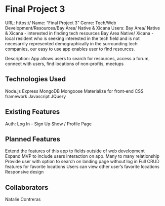 
# Final Project 3
URL: https://
Name: “Final Project 3”
Genre: Tech/Web Development/Resources/Bay Area/ Native & Xicana
Users: Bay Area/ Native & Xicana - interested in finding tech resources
Bay Area Native/ Xicana - local resident who is seeking interested in the tech field and is not necesarrily represented demographically in the surrounding tech companies, our easy to use app enables user to find resources.

Description: App allows users to search for resources, access a forum, connect with users, find locations of non-profits, meetups


## Technologies Used
Node.js
Express
MongoDB
Mongoose
Materialize for front-end CSS framework
Javascript
JQuery


## Existing Features
Auth: Log In - Sign Up
Show / Profile Page



## Planned Features
Extend the features of this app to fields outside of web development
Expand MVP to include users interaction on app. Many to many relationship
Provide user with option to search on landing page without log in
Full CRUD features for favorite locations
Users can view other user’s favorite locations
Responsive design

## Collaborators
Natalie Contreras
